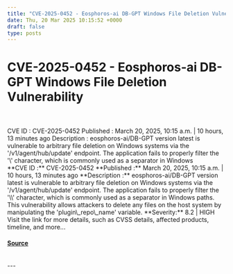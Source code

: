 ```yaml
---
title: "CVE-2025-0452 - Eosphoros-ai DB-GPT Windows File Deletion Vulnerability"
date: Thu, 20 Mar 2025 10:15:52 +0000
draft: false
type: posts
---
```

# CVE-2025-0452 - Eosphoros-ai DB-GPT Windows File Deletion Vulnerability

<br/>

<br/>
 CVE ID : CVE-2025-0452 Published : March 20, 2025, 10:15 a.m. | 10 hours, 13 minutes ago Description : eosphoros-ai/DB-GPT version latest is vulnerable to arbitrary file deletion on Windows systems via the '/v1/agent/hub/update' endpoint. The application fails to properly filter the '\' character, which is commonly used as a separator in Windows
<br/>
**CVE ID :** CVE-2025-0452  
**Published :** March 20, 2025, 10:15 a.m. | 10 hours, 13 minutes ago  
**Description :** eosphoros-ai/DB-GPT version latest is vulnerable to arbitrary file deletion on Windows systems via the '/v1/agent/hub/update' endpoint. The application fails to properly filter the '\\' character, which is commonly used as a separator in Windows paths. This vulnerability allows attackers to delete any files on the host system by manipulating the 'plugin\_repo\_name' variable.  
**Severity:** 8.2 | HIGH  
Visit the link for more details, such as CVSS details, affected products, timeline, and more...

#### [Source](https://cvefeed.io/vuln/detail/CVE-2025-0452)

<br/>
---
